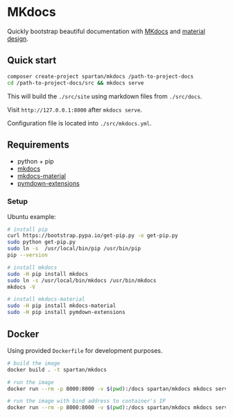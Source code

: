 # MKdocs

Quickly bootstrap beautiful documentation with [MKdocs](https://www.mkdocs.org) and [material design](https://squidfunk.github.io/mkdocs-material).


## Quick start

```bash
composer create-project spartan/mkdocs /path-to-project-docs
cd /path-to-project-docs/src && mkdocs serve
```
This will build the `./src/site` using markdown files from `./src/docs`. 

Visit `http://127.0.0.1:8000` after `mkdocs serve`.

Configuration file is located into `./src/mkdocs.yml`.


## Requirements

- python + pip
- [mkdocs](https://www.mkdocs.org)
- [mkdocs-material](https://squidfunk.github.io/mkdocs-material)
- [pymdown-extensions](https://squidfunk.github.io/mkdocs-material/extensions/admonition)


### Setup

Ubuntu example:

```bash
# install pip
curl https://bootstrap.pypa.io/get-pip.py -o get-pip.py
sudo python get-pip.py
sudo ln -s  /usr/local/bin/pip /usr/bin/pip
pip --version

# install mkdocs
sudo -H pip install mkdocs
sudo ln -s /usr/local/bin/mkdocs /usr/bin/mkdocs
mkdocs -V

# install mkdocs-material
sudo -H pip install mkdocs-material
sudo -H pip install pymdown-extensions
```


## Docker

Using provided `Dockerfile` for development purposes.

```bash
# build the image
docker build . -t spartan/mkdocs

# run the image
docker run --rm -p 8000:8000 -v $(pwd):/docs spartan/mkdocs mkdocs serve

# run the image with bind address to container's IP
docker run --rm -p 8000:8000 -v $(pwd):/docs spartan/mkdocs mkdocs serve -a 172.17.0.2:8000
```
